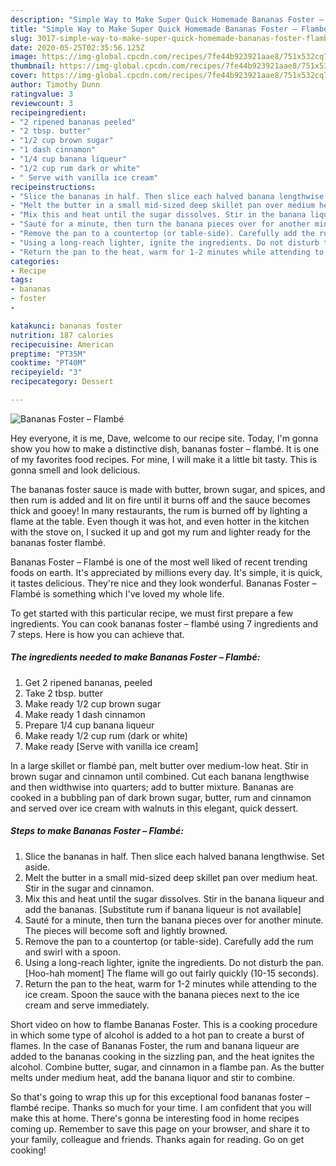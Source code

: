 ```yaml
---
description: "Simple Way to Make Super Quick Homemade Bananas Foster – Flambé"
title: "Simple Way to Make Super Quick Homemade Bananas Foster – Flambé"
slug: 3017-simple-way-to-make-super-quick-homemade-bananas-foster-flambe
date: 2020-05-25T02:35:56.125Z
image: https://img-global.cpcdn.com/recipes/7fe44b923921aae8/751x532cq70/bananas-foster-flambe-recipe-main-photo.jpg
thumbnail: https://img-global.cpcdn.com/recipes/7fe44b923921aae8/751x532cq70/bananas-foster-flambe-recipe-main-photo.jpg
cover: https://img-global.cpcdn.com/recipes/7fe44b923921aae8/751x532cq70/bananas-foster-flambe-recipe-main-photo.jpg
author: Timothy Dunn
ratingvalue: 3
reviewcount: 3
recipeingredient:
- "2 ripened bananas peeled"
- "2 tbsp. butter"
- "1/2 cup brown sugar"
- "1 dash cinnamon"
- "1/4 cup banana liqueur"
- "1/2 cup rum dark or white"
- " Serve with vanilla ice cream"
recipeinstructions:
- "Slice the bananas in half. Then slice each halved banana lengthwise. Set aside."
- "Melt the butter in a small mid-sized deep skillet pan over medium heat. Stir in the sugar and cinnamon."
- "Mix this and heat until the sugar dissolves. Stir in the banana liqueur and add the bananas. [Substitute rum if banana liqueur is not available]"
- "Sauté for a minute, then turn the banana pieces over for another minute. The pieces will become soft and lightly browned."
- "Remove the pan to a countertop (or table-side). Carefully add the rum and swirl with a spoon."
- "Using a long-reach lighter, ignite the ingredients. Do not disturb the pan. [Hoo-hah moment] The flame will go out fairly quickly (10-15 seconds)."
- "Return the pan to the heat, warm for 1-2 minutes while attending to the ice cream. Spoon the sauce with the banana pieces next to the ice cream and serve immediately."
categories:
- Recipe
tags:
- bananas
- foster
- 

katakunci: bananas foster  
nutrition: 187 calories
recipecuisine: American
preptime: "PT35M"
cooktime: "PT40M"
recipeyield: "3"
recipecategory: Dessert

---
```



![Bananas Foster – Flambé](https://img-global.cpcdn.com/recipes/7fe44b923921aae8/751x532cq70/bananas-foster-flambe-recipe-main-photo.jpg)

Hey everyone, it is me, Dave, welcome to our recipe site. Today, I'm gonna show you how to make a distinctive dish, bananas foster – flambé. It is one of my favorites food recipes. For mine, I will make it a little bit tasty. This is gonna smell and look delicious.

The bananas foster sauce is made with butter, brown sugar, and spices, and then rum is added and lit on fire until it burns off and the sauce becomes thick and gooey! In many restaurants, the rum is burned off by lighting a flame at the table. Even though it was hot, and even hotter in the kitchen with the stove on, I sucked it up and got my rum and lighter ready for the bananas foster flambé.

Bananas Foster – Flambé is one of the most well liked of recent trending foods on earth. It's appreciated by millions every day. It's simple, it is quick, it tastes delicious. They're nice and they look wonderful. Bananas Foster – Flambé is something which I've loved my whole life.


To get started with this particular recipe, we must first prepare a few ingredients. You can cook bananas foster – flambé using 7 ingredients and 7 steps. Here is how you can achieve that.

<!--inarticleads1-->

##### The ingredients needed to make Bananas Foster – Flambé:

1. Get 2 ripened bananas, peeled
1. Take 2 tbsp. butter
1. Make ready 1/2 cup brown sugar
1. Make ready 1 dash cinnamon
1. Prepare 1/4 cup banana liqueur
1. Make ready 1/2 cup rum (dark or white)
1. Make ready  [Serve with vanilla ice cream]


In a large skillet or flambé pan, melt butter over medium-low heat. Stir in brown sugar and cinnamon until combined. Cut each banana lengthwise and then widthwise into quarters; add to butter mixture. Bananas are cooked in a bubbling pan of dark brown sugar, butter, rum and cinnamon and served over ice cream with walnuts in this elegant, quick dessert. 

<!--inarticleads2-->

##### Steps to make Bananas Foster – Flambé:

1. Slice the bananas in half. Then slice each halved banana lengthwise. Set aside.
1. Melt the butter in a small mid-sized deep skillet pan over medium heat. Stir in the sugar and cinnamon.
1. Mix this and heat until the sugar dissolves. Stir in the banana liqueur and add the bananas. [Substitute rum if banana liqueur is not available]
1. Sauté for a minute, then turn the banana pieces over for another minute. The pieces will become soft and lightly browned.
1. Remove the pan to a countertop (or table-side). Carefully add the rum and swirl with a spoon.
1. Using a long-reach lighter, ignite the ingredients. Do not disturb the pan. [Hoo-hah moment] The flame will go out fairly quickly (10-15 seconds).
1. Return the pan to the heat, warm for 1-2 minutes while attending to the ice cream. Spoon the sauce with the banana pieces next to the ice cream and serve immediately.


Short video on how to flambe Bananas Foster. This is a cooking procedure in which some type of alcohol is added to a hot pan to create a burst of flames. In the case of Bananas Foster, the rum and banana liqueur are added to the bananas cooking in the sizzling pan, and the heat ignites the alcohol. Combine butter, sugar, and cinnamon in a flambe pan. As the butter melts under medium heat, add the banana liquor and stir to combine. 

So that's going to wrap this up for this exceptional food bananas foster – flambé recipe. Thanks so much for your time. I am confident that you will make this at home. There's gonna be interesting food in home recipes coming up. Remember to save this page on your browser, and share it to your family, colleague and friends. Thanks again for reading. Go on get cooking!
